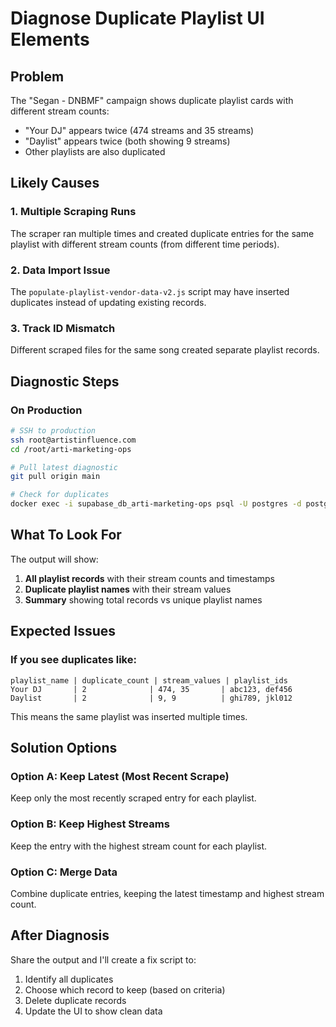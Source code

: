 # Diagnose Duplicate Playlist UI Elements

## Problem
The "Segan - DNBMF" campaign shows duplicate playlist cards with different stream counts:
- "Your DJ" appears twice (474 streams and 35 streams)
- "Daylist" appears twice (both showing 9 streams)
- Other playlists are also duplicated

## Likely Causes

### 1. **Multiple Scraping Runs**
The scraper ran multiple times and created duplicate entries for the same playlist with different stream counts (from different time periods).

### 2. **Data Import Issue**
The `populate-playlist-vendor-data-v2.js` script may have inserted duplicates instead of updating existing records.

### 3. **Track ID Mismatch**
Different scraped files for the same song created separate playlist records.

## Diagnostic Steps

### On Production

```bash
# SSH to production
ssh root@artistinfluence.com
cd /root/arti-marketing-ops

# Pull latest diagnostic
git pull origin main

# Check for duplicates
docker exec -i supabase_db_arti-marketing-ops psql -U postgres -d postgres < CHECK-DUPLICATE-PLAYLISTS.sql
```

## What To Look For

The output will show:
1. **All playlist records** with their stream counts and timestamps
2. **Duplicate playlist names** with their stream values
3. **Summary** showing total records vs unique playlist names

## Expected Issues

### If you see duplicates like:
```
playlist_name | duplicate_count | stream_values | playlist_ids
Your DJ       | 2              | 474, 35       | abc123, def456
Daylist       | 2              | 9, 9          | ghi789, jkl012
```

This means the same playlist was inserted multiple times.

## Solution Options

### Option A: Keep Latest (Most Recent Scrape)
Keep only the most recently scraped entry for each playlist.

### Option B: Keep Highest Streams
Keep the entry with the highest stream count for each playlist.

### Option C: Merge Data
Combine duplicate entries, keeping the latest timestamp and highest stream count.

## After Diagnosis

Share the output and I'll create a fix script to:
1. Identify all duplicates
2. Choose which record to keep (based on criteria)
3. Delete duplicate records
4. Update the UI to show clean data

